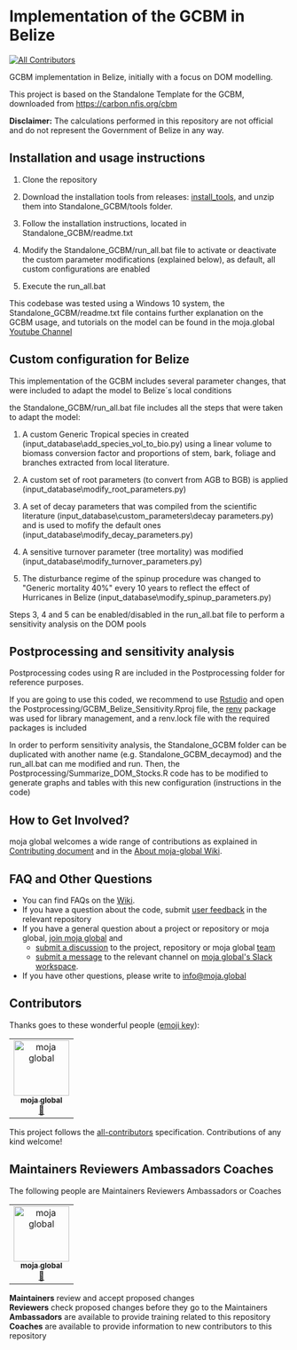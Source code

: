 # Implementation of the GCBM in Belize
[![All Contributors](https://img.shields.io/badge/all_contributors-1-orange.svg?style=flat-square)](#contributors)

GCBM implementation in Belize, initially with a focus on DOM modelling.

This project is based on the Standalone Template for the GCBM, downloaded from https://carbon.nfis.org/cbm

**Disclaimer:** The calculations performed in this repository are not official and do not represent the Government of Belize in any way.

## Installation and usage instructions

1. Clone the repository

2. Download the installation tools from releases: [install_tools](https://github.com/moja-global/GCBM.Belize/releases/tag/install_tools), and unzip them into Standalone_GCBM/tools folder.

3. Follow the installation instructions, located in Standalone_GCBM/readme.txt

4. Modify the Standalone_GCBM/run_all.bat file to activate or deactivate the custom parameter modifications (explained below), as default, all custom configurations are enabled

4. Execute the run_all.bat

This codebase was tested using a Windows 10 system, the Standalone_GCBM/readme.txt file contains further explanation on the GCBM usage, and tutorials on the model can be found in the moja.global [Youtube Channel](https://www.youtube.com/channel/UCfQUrrNP1Xf-Fv4c8uHYXhQ)

## Custom configuration for Belize

This implementation of the GCBM includes several parameter changes, that were included to adapt the model to Belize´s local conditions

the Standalone_GCBM/run_all.bat file includes all the steps that were taken to adapt the model:

1. A custom Generic Tropical species in created (input_database\add_species_vol_to_bio.py) using a linear volume to biomass conversion factor and proportions of stem, bark, foliage and branches extracted from local literature. 

2. A custom set of root parameters (to convert from AGB to BGB) is applied (input_database\modify_root_parameters.py)

3. A set of decay parameters that was compiled from the scientific literature (input_database\custom_parameters\decay parameters.py) and is used to mofify the default ones (input_database\modify_decay_parameters.py)

4. A sensitive turnover parameter (tree mortality) was modified (input_database\modify_turnover_parameters.py)

5. The disturbance regime of the spinup procedure was changed to "Generic mortality 40%" every 10 years to reflect the effect of Hurricanes in Belize (input_database\modify_spinup_parameters.py)

Steps 3, 4 and 5 can be enabled/disabled in the run_all.bat file to perform a sensitivity analysis on the DOM pools

## Postprocessing and sensitivity analysis

Postprocessing codes using R are included in the Postprocessing folder for reference purposes.

If you are going to use this coded, we recommend to use [Rstudio](https://www.rstudio.com/) and open the Postprocessing/GCBM_Belize_Sensitivity.Rproj file, the [renv](https://rstudio.github.io/renv/articles/renv.html) package was used for library management, and a renv.lock file with the required packages is included

In order to perform sensitivity analysis, the Standalone_GCBM folder can be duplicated with another name (e.g. Standalone_GCBM_decaymod) and the run_all.bat can me modified and run. Then, the Postprocessing/Summarize_DOM_Stocks.R code has to be modified to generate graphs and tables with this new configuration (instructions in the code)

## How to Get Involved?  

moja global welcomes a wide range of contributions as explained in [Contributing document](https://github.com/moja-global/About-moja-global/blob/master/CONTRIBUTING.md) and in the [About moja-global Wiki](https://github.com/moja-global/.github/wiki).  

  
## FAQ and Other Questions  

* You can find FAQs on the [Wiki](https://github.com/moja.global/.github/wiki).  
* If you have a question about the code, submit [user feedback](https://github.com/moja-global/About-moja-global/blob/master/Contributing/How-to-Provide-User-Feedback.md) in the relevant repository  
* If you have a general question about a project or repository or moja global, [join moja global](https://github.com/moja-global/About-moja-global/blob/master/Contributing/How-to-Join-moja-global.md) and 
    * [submit a discussion](https://help.github.com/en/articles/about-team-discussions) to the project, repository or moja global [team](https://github.com/orgs/moja-global/teams)
    * [submit a message](https://get.slack.help/hc/en-us/categories/200111606#send-messages) to the relevant channel on [moja global's Slack workspace](mojaglobal.slack.com). 
* If you have other questions, please write to info@moja.global   
  

## Contributors

Thanks goes to these wonderful people ([emoji key](https://allcontributors.org/docs/en/emoji-key)):

<!-- ALL-CONTRIBUTORS-LIST:START - Do not remove or modify this section -->
<!-- prettier-ignore -->
<table><tr><td align="center"><a href="http://moja.global"><img src="https://avatars1.githubusercontent.com/u/19564969?v=4" width="100px;" alt="moja global"/><br /><sub><b>moja global</b></sub></a><br /><a href="#projectManagement-moja-global" title="Project Management">📆</a></td></tr></table>

<!-- ALL-CONTRIBUTORS-LIST:END -->

This project follows the [all-contributors](https://github.com/all-contributors/all-contributors) specification. Contributions of any kind welcome!


## Maintainers Reviewers Ambassadors Coaches

The following people are Maintainers Reviewers Ambassadors or Coaches  
<table><tr><td align="center"><a href="http://moja.global"><img src="https://avatars1.githubusercontent.com/u/19564969?v=4" width="100px;" alt="moja global"/><br /><sub><b>moja global</b></sub></a><br /><a href="#projectManagement-moja-global" title="Project Management">📆</a></td></tr></table>


**Maintainers** review and accept proposed changes  
**Reviewers** check proposed changes before they go to the Maintainers  
**Ambassadors** are available to provide training related to this repository  
**Coaches** are available to provide information to new contributors to this repository  

